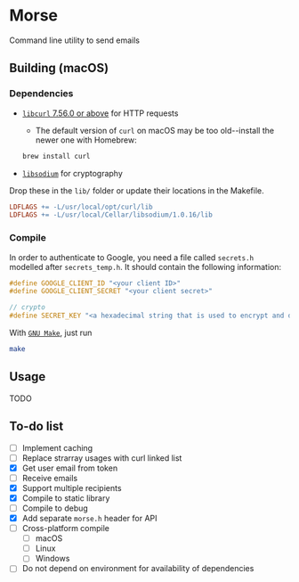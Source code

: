 # Morse
Command line utility to send emails

## Building (macOS)

### Dependencies

* [`libcurl` 7.56.0 or above](https://curl.haxx.se/libcurl/c/libcurl.html) for HTTP requests
  * The default version of `curl` on macOS may be too old--install the newer one with Homebrew: 
  ```bash
  brew install curl
  ```

* [`libsodium`](https://github.com/jedisct1/libsodium) for cryptography

Drop these in the `lib/` folder or update their locations in the Makefile.

```Makefile
LDFLAGS += -L/usr/local/opt/curl/lib
LDFLAGS += -L/usr/local/Cellar/libsodium/1.0.16/lib
```

### Compile

In order to authenticate to Google, you need a file called `secrets.h` modelled after `secrets_temp.h`. It should contain the following information:

```C
#define GOOGLE_CLIENT_ID "<your client ID>"
#define GOOGLE_CLIENT_SECRET "<your client secret>"

// crypto
#define SECRET_KEY "<a hexadecimal string that is used to encrypt and decrypt the credentials>"
```

With [`GNU Make`](https://www.gnu.org/software/make/manual/html_node/Overview.html#Overview), just run

```bash
make
```


## Usage

TODO

## To-do list
- [ ] Implement caching
- [ ] Replace strarray usages with curl linked list
- [x] Get user email from token
- [ ] Receive emails
- [x] Support multiple recipients
- [x] Compile to static library
- [ ] Compile to debug
- [x] Add separate `morse.h` header for API
- [ ] Cross-platform compile
  * [ ] macOS
  * [ ] Linux
  * [ ] Windows
- [ ] Do not depend on environment for availability of dependencies
